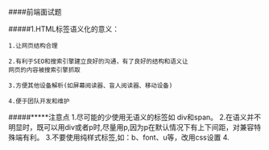 ####前端面试题

#####1.HTML标签语义化的意义：

    1.让网页结构合理

    2.有利于SEO和搜索引擎建立良好的沟通，有了良好的结构和语义让
    网页的内容被搜索引擎抓取

    3.方便其他设备解析(如屏幕阅读器、盲人阅读器、移动设备)
    
    4.便于团队开发和维护

#####*****注意点
    1.尽可能的少使用无语义的标签如 div和span。
    2.在语义并不明显时，既可以用div或者p时,尽量用p,因为p在默认情况下有上下间距，对兼容特殊端有利。
    3.不要使用纯样式标签,如：b、font、u等，改用css设置
    4.

    